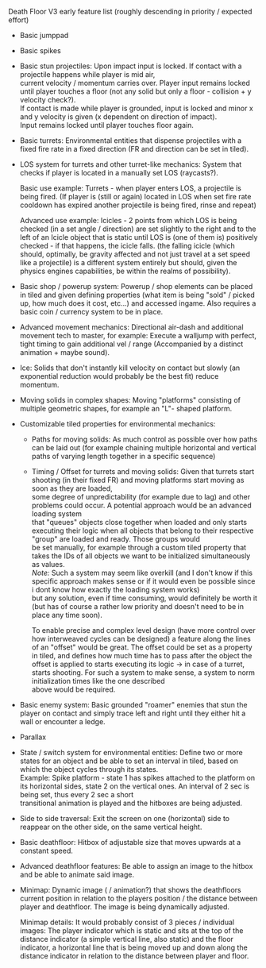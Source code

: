Death Floor V3 early feature list (roughly descending in priority / expected effort)

- Basic jumppad

- Basic spikes

- Basic stun projectiles: Upon impact input is locked. If contact with a projectile happens while player is mid air,  
  current velocity / momentum carries over. Player input remains locked until player touches a floor (not any solid but only a floor - collision + y velocity check?).  
  If contact is made while player is grounded, input is locked and minor x and y velocity is given (x dependent on direction of impact).  
  Input remains locked until player touches floor again.

- Basic turrets: Environmental entities that dispense projectiles with a fixed fire rate in a fixed direction (FR and direction can be set in tiled).

- LOS system for turrets and other turret-like mechanics: System that checks if player is located in a manually set LOS (raycasts?).

  Basic use example: Turrets - when player enters LOS, a projectile is being fired. (If player is (still or again) located in LOS when set fire rate cooldown has expired
  another projectile is being fired, rinse and repeat)

  Advanced use example: Icicles - 2 points from which LOS is being checked (in a set angle / direction) are set slightly to the right and to the left of an Icicle object that is static
  until LOS is (one of them is) positively checked - if that happens, the icicle falls. (the falling icicle (which should, optimally, be gravity affected and not just travel
  at a set speed like a projectile) is a different system entirely but should, given the physics engines capabilities, be within the realms of possibility).

- Basic shop / powerup system: Powerup / shop elements can be placed in tiled and given defining properties (what item is being "sold" / picked up, how much does it cost, etc...)
  and accessed ingame. Also requires a basic coin / currency system to be in place.

- Advanced movement mechanics: Directional air-dash and additional movement tech to master, for example: Execute a walljump with perfect, tight timing
  to gain additional vel / range (Accompanied by a distinct animation + maybe sound).

- Ice: Solids that don't instantly kill velocity on contact but slowly (an exponential reduction would probably be the best fit) reduce momentum.

- Moving solids in complex shapes: Moving "platforms" consisting of multiple geometric shapes, for example an "L"- shaped platform.

- Customizable tiled properties for environmental mechanics:

  - Paths for moving solids: As much control as possible over how paths can be laid out (for example chaining multiple horizontal and vertical paths of varying length together
    in a specific sequence)

  - Timing / Offset for turrets and moving solids: Given that turrets start shooting (in their fixed FR) and moving platforms start moving as soon as they are loaded,  
    some degree of unpredictability (for example due to lag) and other problems could occur. A potential approach would be an advanced loading system  
    that "queues" objects close together when loaded and only starts executing their logic when all objects that belong to their respective "group" are loaded and ready. Those groups would  
    be set manually, for example through a custom tiled property that takes the IDs of all objects we want to be initialized simultaneously as values.  
    _Note:_ Such a system may seem like overkill (and I don't know if this specific approach makes sense or if it would even be possible since i dont know how exactly the loading system works)  
    but any solution, even if time consuming, would definitely be worth it (but has of course a rather low priority and doesn't need to be in place any time soon).

    To enable precise and complex level design (have more control over how interweaved cycles
    can be designed) a feature along the lines of an "offset" would be great. The offset could be set as a property in tiled, and defines how much time has to pass after the object the  
    offset is applied to starts executing its logic -> in case of a turret, starts shooting. For such a system to make sense, a system to norm initialization times like the one described  
    above would be required.

- Basic enemy system: Basic grounded "roamer" enemies that stun the player on contact and simply trace left and right until they either hit a wall or encounter a ledge.

- Parallax

- State / switch system for environmental entities: Define two or more states for an object and be able to set an interval in tiled, based on which the object cycles through its states.  
  Example: Spike platform - state 1 has spikes attached to the platform on its horizontal sides, state 2 on the vertical ones. An interval of 2 sec is being set, thus every 2 sec a short  
  transitional animation is played and the hitboxes are being adjusted.

- Side to side traversal: Exit the screen on one (horizontal) side to reappear on the other side, on the same vertical height. 

- Basic deathfloor: Hitbox of adjustable size that moves upwards at a constant speed. 

- Advanced deathfloor features: Be able to assign an image to the hitbox and be able to animate said image. 

- Minimap: Dynamic image ( / animation?) that shows the deathfloors current position in relation to the players position / the distance between player and deathfloor. The image is being 
  dynamically adjusted. 
  
  Minimap details: It would probably consist of 3 pieces / individual images: The player indicator which is static and sits at the top of the distance indicator (a simple vertical line, 
  also static) and the floor indicator, a horizontal line that is being moved up and down along the distance indicator in relation to the distance between player and floor. 